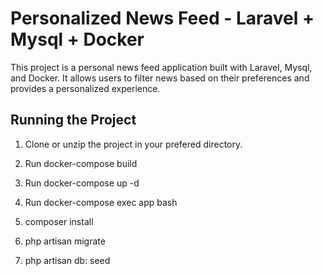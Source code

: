# Personalized News Feed - Laravel + Mysql + Docker

This project is a personal news feed application built with Laravel, Mysql, and Docker. It allows users to filter news based on their preferences and provides a personalized experience.

## Running the Project

1. Clone or unzip the project in your prefered directory.

2. Run docker-compose build

3. Run docker-compose up -d

4. Run docker-compose exec app bash

5. composer install

6. php artisan migrate

7. php artisan db: seed
